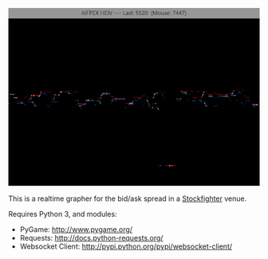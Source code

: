 ![Screenshot](/screen.png "Screenshot")

This is a realtime grapher for the bid/ask spread in a [Stockfighter](https://www.stockfighter.io) venue. 

Requires Python 3, and modules:

* PyGame: http://www.pygame.org/
* Requests: http://docs.python-requests.org/
* Websocket Client: http://pypi.python.org/pypi/websocket-client/
